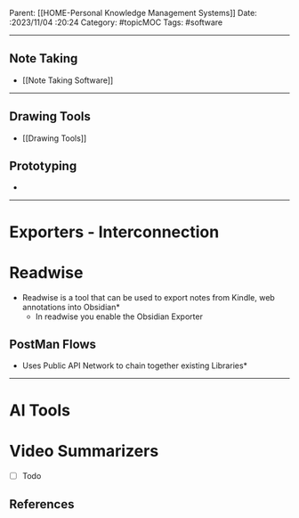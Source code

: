 Parent: [[HOME-Personal Knowledge Management Systems]]
Date: :2023/11/04 :20:24
Category: #topicMOC
Tags:  #software 


---
## Note Taking
*  [[Note Taking Software]]

---
## Drawing Tools 
* [[Drawing Tools]]

## Prototyping
* 
---
# Exporters - Interconnection
# Readwise 
* Readwise is a tool that can be used to export notes from Kindle, web annotations into Obsidian*
	* In readwise you enable the Obsidian Exporter 

## PostMan Flows 
* Uses Public API Network to chain together existing Libraries*


---
# AI Tools 

# Video Summarizers 
* [ ] Todo



## References
